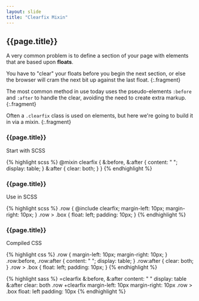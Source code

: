 ```yaml
---
layout: slide
title: "Clearfix Mixin"
---
```


<section>


## {{page.title}}

A very common problem is to define a section of your page with
elements that are based upon **floats**.

You have to "clear" your floats before you begin the next
section, or else the browser will cram the next bit up against the
last float.
{:.fragment}

The most common method in use today uses the
pseudo-elements `:before`
and `:after` to handle the clear, avoiding
the need to create extra markup.
{:.fragment}

Often a `.clearfix` class is used on
elements, but here we're going to build it in via a mixin.
{:.fragment}

</section>

<section>

### {{page.title}}

Start with SCSS

{% highlight scss %}
@mixin clearfix {
  &:before, &:after {
    content: " ";
    display: table;
  }
  &:after {
    clear: both;
  }
}
{% endhighlight %}

</section>

<section>

### {{page.title}}

Use in SCSS


{% highlight scss %}
.row {
  @include clearfix;
  margin-left: 10px;
  margin-right: 10px;
}
.row > .box {
  float: left;
  padding: 10px;
}
{% endhighlight %}

</section>

<section>

### {{page.title}}
Compiled CSS

{% highlight css %}
.row {
  margin-left: 10px;
  margin-right: 10px; }
.row:before, .row:after {
  content: " ";
  display: table; }
.row:after {
  clear: both; }
.row > .box {
  float: left;
  padding: 10px; }
{% endhighlight %}

</section>




<aside class="notes">

{% highlight sass %}
=clearfix
  &:before, &:after
    content: " "
    display: table
  &:after
    clear: both
.row
  +clearfix
  margin-left: 10px
  margin-right: 10px
.row > .box
  float: left
  padding: 10px
{% endhighlight %}

</aside>
